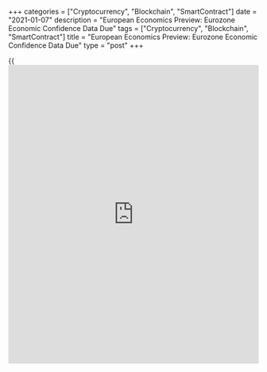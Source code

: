 +++
categories = ["Cryptocurrency", "Blockchain", "SmartContract"]
date = "2021-01-07"
description = "European Economics Preview: Eurozone Economic Confidence Data Due"
tags = ["Cryptocurrency", "Blockchain", "SmartContract"]
title = "European Economics Preview: Eurozone Economic Confidence Data Due"
type = "post"
+++

{{<iframe id="large-banner" src="https://www.bounty.group/#slide=28.0" width="100%" height="600" scrolling="no" style="border: 0px solid rgb(216, 221, 230); border-radius: 3px;">}}

Economic confidence and flash consumer prices from euro area and factory
orders from Germany are due on Thursday, headlining a light day for the
European economic [news](https://www.letsplayfx.com/blog/forex-news-website/).

At 2.00 am ET, Destatis is slated to issue Germany's factory orders for
November. Economists forecast orders to fall 1.2 percent on month, in
contrast to a 2.9 percent rise in October.

At 2.30 am ET, the Federal Statistical Office is set to publish Swiss
retail sales for November.

At 3.00 am ET, retail sales and unemployment figures from Hungary are
due.

At 4.00 am ET, the European Central bank is scheduled to release
economic bulletin.

At 4.30 am ET, IHS Markit publishes the UK construction Purchasing
Managers' survey results. The index is forecast to rise to 55.0 in
December from 54.7 in November.

At 5.00 am ET, the European Commission releases euro area economic
sentiment survey results. The index is expected to rise to 90 in
December from 87.6 in November.

Flash consumer prices and retail sales figures are due from Eurostat.
Eurozone consumer prices are forecast to drop 0.2 percent on year in
December, following a 0.3 percent fall in November. Economists expect
sales to fall 3.4 percent on month in November, reversing a 1.5 percent
rise a month ago.

In the meantime, Italy's preliminary consumer price data is due. EU
harmonized consumer prices are seen falling 0.3 percent annually in
December, the same rate as reported in November.

For comments and feedback [contact](https://www.playgroundfx.com/contact/): editorial@rtt[news](https://www.letsplayfx.com/blog/forex-news-website/).com

[Economic News][1]

 **What parts of the world are seeing the best (and worst) economic
performances lately? Click[here][2] to check out our [Econ Scorecard][2]
and find out! See up-to-the-moment [ranking](https://www.playgroundfx.com/blog/crypto-exchange-ranking/)s for the best and worst
performers in [GDP][3], [unemployment rate][4], [inflation][5] and much
more.**

   1. www.rtt[news](https://www.letsplayfx.com/blog/forex-news-website/).com/Content/EconomicNews.aspx
   2. www.rtt[news](https://www.letsplayfx.com/blog/forex-news-website/).com/economic-scorecard/world-rank/unemployment-rate/highest-performance.aspx
   3. www.rtt[news](https://www.letsplayfx.com/blog/forex-news-website/).com/economic-scorecard/world-rank/GDP/highest-performance.aspx
   4. www.rtt[news](https://www.letsplayfx.com/blog/forex-news-website/).com/economic-scorecard/world-rank/unemployment-rate/lowest-performance.aspx
   5. www.rtt[news](https://www.letsplayfx.com/blog/forex-news-website/).com/economic-scorecard/world-rank/CPI/highest-performance.aspx
